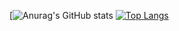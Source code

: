 
[![Anurag's GitHub stats](https://github-readme-stats.vercel.app/api?username=zozonteq)
[![Top Langs](https://github-readme-stats.vercel.app/api/top-langs/?username=zozonteq&hide=html,css,javascript)](https://github.com/anuraghazra/github-readme-stats)
